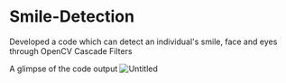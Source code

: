 # Smile-Detection

Developed a code which can detect an individual's smile, face and eyes through OpenCV Cascade Filters

A glimpse of the code output
![Untitled](https://user-images.githubusercontent.com/47745543/84591447-1d4c8600-ae5c-11ea-8378-80b8ec25752c.png)

